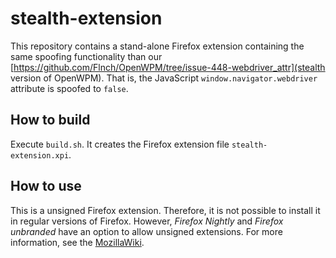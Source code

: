 # stealth-extension
This repository contains a stand-alone Firefox extension containing the same spoofing functionality than our [https://github.com/Flnch/OpenWPM/tree/issue-448-webdriver_attr](stealth version of OpenWPM). That is, the JavaScript `window.navigator.webdriver` attribute is spoofed to `false`.

## How to build
Execute `build.sh`. It creates the Firefox extension file `stealth-extension.xpi`.

## How to use
This is a unsigned Firefox extension. Therefore, it is not possible to install it in regular versions of Firefox. However, _Firefox Nightly_ and _Firefox unbranded_ have an option to allow unsigned extensions. For more information, see the [MozillaWiki](https://wiki.mozilla.org/Add-ons/Extension_Signing#FAQ).
